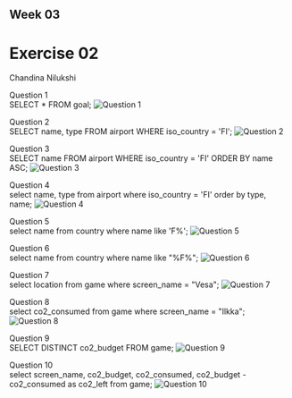 ## Week 03

# Exercise 02

Chandina Nilukshi

Question 1<br/>
SELECT * FROM goal;
![Question 1](https://github.com/user-attachments/assets/f96fef8c-8833-4d13-a87c-96aa4e70ede9)


Question 2<br/>
SELECT name, type FROM airport WHERE iso_country = 'FI';
![Question 2](https://github.com/user-attachments/assets/bd9a3cc0-e63b-4331-980b-66a21e08cd19)


Question 3<br>
SELECT name FROM airport WHERE iso_country = 'FI' ORDER BY name ASC;
![Question 3](https://github.com/user-attachments/assets/cc640cf1-fa2b-4f23-bcbd-3bd98e796da3)


Question 4<br/>
select name, type from airport where iso_country = 'FI' order by type, name;
![Question 4](https://github.com/user-attachments/assets/d6ded1d3-bd22-4535-abda-6383d7c58db2)


Question 5<br/>
select name from country where name like 'F%';
![Question 5](https://github.com/user-attachments/assets/311c7289-b8fa-40d7-b30f-c4a21f7679e0)


Question 6<br/>
select name from country where name like "%F%";
![Question 6](https://github.com/user-attachments/assets/af2480e1-5970-4a1f-ba9d-68970c168af2)


Question 7<br/>
select location from game where screen_name = "Vesa";
![Question 7](https://github.com/user-attachments/assets/c9b51ab6-a0cd-4e2d-8f28-0116d0b4a193)


Question 8<br/>
select co2_consumed from game where screen_name = "Ilkka";
![Question 8](https://github.com/user-attachments/assets/1b6fb2c2-1a69-472d-9a50-e50862f831ad)


Question 9<br/>
SELECT DISTINCT co2_budget FROM game;
![Question 9](https://github.com/user-attachments/assets/c0a7d7b6-6e0c-4fed-aa4a-0c3853d44bf0)


Question 10<br/>
select screen_name, co2_budget, co2_consumed, co2_budget - co2_consumed as co2_left from game;
![Question 10](https://github.com/user-attachments/assets/de445a10-b049-4a27-98d3-0624fef945b5)

